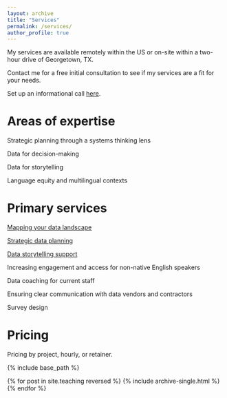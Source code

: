 ```yaml
---
layout: archive
title: "Services"
permalink: /services/
author_profile: true
---
```


My services are available remotely within the US or on-site within a two-hour drive of Georgetown, TX. 

Contact me for a free initial consultation to see if my services are a fit for your needs. 

Set up an informational call [here](https://cal.com/catherinebrockway).

# Areas of expertise

Strategic planning through a systems thinking lens

Data for decision-making

Data for storytelling

Language equity and multilingual contexts

# Primary services

[Mapping your data landscape](https://geoling.github.io/services/datalandscape)

[Strategic data planning](https://geoling.github.io/services/strategicdataplanning)

[Data storytelling support](https://geoling.github.io/services/datastorytelling)

Increasing engagement and access for non-native English speakers

Data coaching for current staff

Ensuring clear communication with data vendors and contractors

Survey design

# Pricing

Pricing by project, hourly, or retainer. 



{% include base_path %}

{% for post in site.teaching reversed %}
  {% include archive-single.html %}
{% endfor %}
